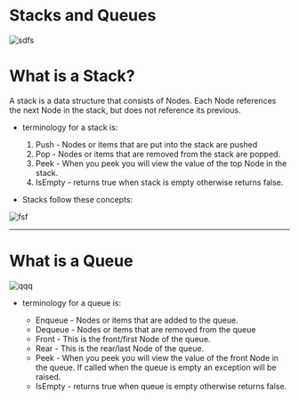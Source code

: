 #  Stacks and Queues

![sdfs](https://4cawmi2va33i3w6dek1d7y1m-wpengine.netdna-ssl.com/wp-content/uploads/2018/07/Computer-science-fundamentals_6.1.png)


# What is a Stack?

A stack is a data structure that consists of Nodes. Each Node references the next Node in the stack, but does not reference its previous.

* terminology for a stack is: 
    1. Push - Nodes or items that are put into the stack are pushed
    2. Pop - Nodes or items that are removed from the stack are popped.
    3. Peek - When you peek you will view the value of the top Node in the stack.
    4. IsEmpty - returns true when stack is empty otherwise returns false.

* Stacks follow these concepts:

![fsf](https://vivadifferences.com/wp-content/uploads/2020/03/Stack-Data-Structure.jpg)

____________________________

# What is a Queue

![qqq](https://media.geeksforgeeks.org/wp-content/cdn-uploads/gq/2014/02/Queue.png)


*  terminology for a queue is:

    * Enqueue - Nodes or items that are added to the queue.
    * Dequeue - Nodes or items that are removed from the queue
    * Front - This is the front/first Node of the queue.
    * Rear - This is the rear/last Node of the queue.
    * Peek - When you peek you will view the value of the front Node in the queue. If called when the queue is empty an exception will be raised.
    * IsEmpty - returns true when queue is empty otherwise returns false.

